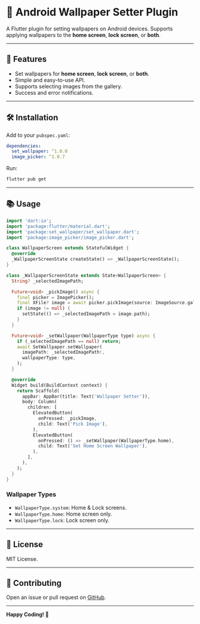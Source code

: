 # 📱 Android Wallpaper Setter Plugin

A Flutter plugin for setting wallpapers on Android devices. Supports applying wallpapers to the **home screen**, **lock screen**, or **both**.

---

## 🚀 **Features**
- Set wallpapers for **home screen**, **lock screen**, or **both**.
- Simple and easy-to-use API.
- Supports selecting images from the gallery.
- Success and error notifications.

---

## 🛠️ **Installation**
Add to your `pubspec.yaml`:

```yaml
dependencies:
  set_wallpaper: ^1.0.0
  image_picker: ^1.0.7
```

Run:
```bash
flutter pub get
```

---

## 📚 **Usage**

```dart
import 'dart:io';
import 'package:flutter/material.dart';
import 'package:set_wallpaper/set_wallpaper.dart';
import 'package:image_picker/image_picker.dart';

class WallpaperScreen extends StatefulWidget {
  @override
  _WallpaperScreenState createState() => _WallpaperScreenState();
}

class _WallpaperScreenState extends State<WallpaperScreen> {
  String? _selectedImagePath;

  Future<void> _pickImage() async {
    final picker = ImagePicker();
    final XFile? image = await picker.pickImage(source: ImageSource.gallery);
    if (image != null) {
      setState(() => _selectedImagePath = image.path);
    }
  }

  Future<void> _setWallpaper(WallpaperType type) async {
    if (_selectedImagePath == null) return;
    await SetWallpaper.setWallpaper(
      imagePath: _selectedImagePath!,
      wallpaperType: type,
    );
  }

  @override
  Widget build(BuildContext context) {
    return Scaffold(
      appBar: AppBar(title: Text('Wallpaper Setter')),
      body: Column(
        children: [
          ElevatedButton(
            onPressed: _pickImage,
            child: Text('Pick Image'),
          ),
          ElevatedButton(
            onPressed: () => _setWallpaper(WallpaperType.home),
            child: Text('Set Home Screen Wallpaper'),
          ),
        ],
      ),
    );
  }
}
```

### Wallpaper Types
- `WallpaperType.system`: Home & Lock screens.
- `WallpaperType.home`: Home screen only.
- `WallpaperType.lock`: Lock screen only.

---

## 📝 **License**
MIT License.

---

## 🤝 **Contributing**
Open an issue or pull request on [GitHub](https://github.com/your_repo).

---

**Happy Coding! 🚀**

